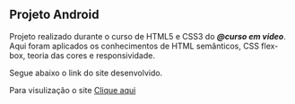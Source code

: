 ## **Projeto Android**

Projeto realizado durante o curso de HTML5 e CSS3 do ***@curso em video***. Aqui foram aplicados os conhecimentos de HTML semânticos, CSS flex-box, teoria das cores e responsividade.

Segue abaixo o link do site desenvolvido.

Para visulização o site [Clique aqui](https://projetositeandroid.netlify.app/)
